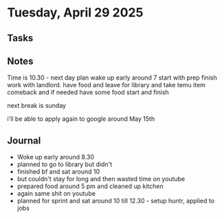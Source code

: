 # Tuesday, April 29 2025

## Tasks

## Notes

Time is 10.30 - next day plan
wake up early around 7
start with prep 
finish work with landlord. have food and leave for library and take temu item
comeback and if needed have some food
start and finish 


next break is sunday

i'll be able to apply again to google around May 15th


## Journal

- Woke up early around 8.30
- planned to go to library but didn't
- finished bf and sat around 10
- but couldn't stay for long and then wasted time on youtube 
- prepared food around 5 pm and cleaned up kitchen
- again same shit on youtube
- planned for sprint and sat around 10 till 12.30 - setup huntr, applied to jobs